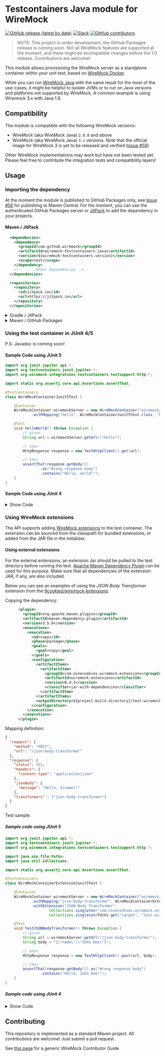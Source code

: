 # Testcontainers Java module for WireMock

[![GitHub release (latest by date)](https://img.shields.io/github/v/release/wiremock/wiremock-testcontainers-java)](https://github.com/wiremock/wiremock-testcontainers-java/releases)
[![Slack](https://img.shields.io/badge/slack-slack.wiremock.org-brightgreen?style=flat&logo=slack)](https://slack.wiremock.org/)
[![GitHub contributors](https://img.shields.io/github/contributors/wiremock/wiremock-testcontainers-java)](https://github.com/wiremock/wiremock-testcontainers-java/graphs/contributors)

> NOTE: This project is under development, the GitHub Packages release is coming soon.
> Not all WireMock features are supported at the moment,
> and there might be incompatible changes before the 1.0 release.
> Contributions are welcome!

This module allows provisioning the WireMock server 
as a standalone container
within your unit test, based on [WireMock Docker](https://github.com/wiremock/wiremock-docker).

While you can run [WireMock Java](https://github.com/wiremock/wiremock)
with the same result for the most of the use-cases,
it might be helpful to isolate JVMs or to run on
Java versions and platforms not supported by WireMock.
A common example is using Wiremock 3.x with Java 1.8.

## Compatibility

The module is compatible with the following WireMock versions:

- WireMock (aka WireMock Java) `2.0.0` and above
- WireMock (aka WireMock Java) `3.x` versions.
  Note that the official image for WireMock 3 is yet to be released and verified ([issue #59](https://github.com/wiremock/wiremock-testcontainers-java/issues/59))

Other WireMock implementations may work but have not been tested yet.
Please feel free to contribute the integration tests and compatibility layers!

## Usage

### Importing the dependency

At the moment the module is published to GitHub Packages only,
see [Issue #56](https://github.com/wiremock/wiremock-testcontainers-java/issues/56)
for publishing to Maven Central.
For the moment, you can use the authenticated GitHub Packages server or
[JitPack](https://jitpack.io/) to add the dependency in your projects.

#### Maven / JitPack

```xml
  <dependencies>
    <dependency>
      <groupId>com.github.wiremock</groupId>
      <artifactId>wiremock-testcontainers-java</artifactId>
      <version>${wiremock-testcontainers.version}</version>
      <scope>test</scope>
    </dependency>
    <!-- .... Other Dependencies -->
  </dependencies>

  <repositories>
    <repository>
      <id>jitpack.io</id>
      <url>https://jitpack.io</url>
    </repository>
  </repositories>
```

<details>
<summary>
Gradle / JitPack
</summary>

#### Gradle / JitPack

```groovy
  allprojects {
		repositories {
			maven { url 'https://jitpack.io' }
		}
	}

  dependencies {
		testImplementation 'com.github.wiremock:wiremock-testcontainers-java:${wiremock-testcontainers.version}'
	}

```
</details>

<details>
<summary>
Maven / GitHub Packages
</summary>

#### Maven / GitHub Packages

GitHub Packages uses the official Maven coordinates,
but you will need to configure the server and authentication.

```xml
    <dependency>
      <groupId>org.wiremock.integrations.testcontainers</groupId>
      <artifactId>wiremock-testcontainers-module</artifactId>
      <version>${see the releases}</version>
      <scope>test</scope>
    </dependency>
```

</details>

### Using the test container in JUnit 4/5

P.S: Javadoc is coming soon!

#### Sample Code using JUnit 5

```java
import org.junit.jupiter.api.*;
import org.testcontainers.junit.jupiter.*;
import org.wiremock.integrations.testcontainers.testsupport.http.*;

import static org.assertj.core.api.Assertions.assertThat;

@Testcontainers
class WireMockContainerJunit5Test {

    @Container
    WireMockContainer wiremockServer = new WireMockContainer("wiremock/wiremock:2.35.0")
            .withMapping("hello", WireMockContainerJunit5Test.class, "hello-world.json");

    @Test
    void helloWorld() throws Exception {
        // given
        String url = wiremockServer.getUrl("/hello");

        // when
        HttpResponse response = new TestHttpClient().get(url);

        // then
        assertThat(response.getBody())
                .as("Wrong response body")
                .contains("Hello, world!");
    }
}
```

#### Sample Code using JUnit 4

<details>
<summary>
Show Code
</summary>

```java
import org.junit.*;
import org.wiremock.integrations.testcontainers.testsupport.http.*;

import static org.assertj.core.api.Assertions.assertThat;

public class WireMockContainerJunit4Test {

    @Rule
    public WireMockContainer wiremockServer = new WireMockContainer("wiremock/wiremock:2.35.0")
            .withMapping("hello", WireMockContainerJunit4Test.class, "hello-world.json");

    @Test
    public void helloWorld() throws Exception {
        // given
        String url = wiremockServer.getUrl("/hello");

        // when
        HttpResponse response = new TestHttpClient().get(url);

        // then
        assertThat(response.getBody())
                .as("Wrong response body")
                .contains("Hello, world!");
    }
}
```
</details>    
    
### Using WireMock extensions

The API supports adding [WireMock extensions](https://wiremock.org/docs/extending-wiremock/)
to the test container.
The extension can be sourced from the classpath for bundled extensions,
or added from the JAR file in the initializer.

#### Using external extensions

For the external extensions,
an extension Jar should be pulled to the test directory before running the test.
[Apache Maven Dependency Plugin](https://maven.apache.org/plugins/maven-dependency-plugin/) can be used for this purpose.
Make sure that all dependencies of the extension JAR, if any,
are also included.

Below you can see an examples of using the _JSON Body Transformer_ extension
from the [9cookies/wiremock-extensions](https://github.com/9cookies/wiremock-extensions).

Copying the dependency:

```xml
      <plugin>
        <groupId>org.apache.maven.plugins</groupId>
        <artifactId>maven-dependency-plugin</artifactId>
        <version>3.5.0</version>
        <executions>
          <execution>
            <id>copy</id>
            <phase>package</phase>
            <goals>
              <goal>copy</goal>
            </goals>
            <configuration>
              <artifactItems>
                <artifactItem>
                  <groupId>com.ninecookies.wiremock.extensions</groupId>
                  <artifactId>wiremock-extensions</artifactId>
                  <version>0.4.1</version>
                  <classifier>jar-with-dependencies</classifier>
                </artifactItem>
              </artifactItems>
              <outputDirectory>${project.build.directory}/test-wiremock-extension</outputDirectory>
            </configuration>
          </execution>
        </executions>
      </plugin>
```

Mapping definition:

```json
{
  "request": {
    "method": "POST",
    "url": "/json-body-transformer"
  },
  "response": {
    "status": 201,
    "headers": {
      "content-type": "application/json"
    },
    "jsonBody": {
      "message": "Hello, $(name)!"
    },
    "transformers" : ["json-body-transformer"]
  }
}
```

Test sample:

##### Sample code using JUnit 5

```java
import org.junit.jupiter.api.*;
import org.testcontainers.junit.jupiter.*;
import org.wiremock.integrations.testcontainers.testsupport.http.*;

import java.nio.file.Paths;
import java.util.Collections;

import static org.assertj.core.api.Assertions.assertThat;

@Testcontainers
class WireMockContainerExtensionJunit5Test {

    @Container
    WireMockContainer wiremockServer = new WireMockContainer("wiremock/wiremock:2.35.0")
            .withMapping("json-body-transformer", WireMockContainerExtensionJunit5Test.class, "json-body-transformer.json")
            .withExtension("JSON Body Transformer",
                    Collections.singleton("com.ninecookies.wiremock.extensions.JsonBodyTransformer"),
                    Collections.singleton(Paths.get("target", "test-wiremock-extension", "wiremock-extensions-0.4.1-jar-with-dependencies.jar").toFile()));

    @Test
    void testJSONBodyTransformer() throws Exception {
        // given
        String url = wiremockServer.getUrl("/json-body-transformer");
        String body = "{\"name\":\"John Doe\"}";

        // when
        HttpResponse response = new TestHttpClient().post(url, body);

        // then
        assertThat(response.getBody()).as("Wrong response body")
                .contains("Hello, John Doe!");
    }
}
```

##### Sample code using JUnit 4

<details>
<summary>
Show Code
</summary> 
    
```java
import org.junit.*;
import org.wiremock.integrations.testcontainers.testsupport.http.*;

import java.nio.file.Paths;
import java.util.Collections;

import static org.assertj.core.api.Assertions.assertThat;

public class WireMockContainerExtensionJunit4Test {

    @Rule
    public WireMockContainer wiremockServer = new WireMockContainer("wiremock/wiremock:2.35.0")
            .withMapping("json-body-transformer", WireMockContainerExtensionJunit4Test.class, "json-body-transformer.json")
            .withExtension("JSON Body Transformer",
                    Collections.singleton("com.ninecookies.wiremock.extensions.JsonBodyTransformer"),
                    Collections.singleton(Paths.get("target", "test-wiremock-extension", "wiremock-extensions-0.4.1-jar-with-dependencies.jar").toFile()));

    @Test
    public void testJSONBodyTransformer() throws Exception {
        // given
        String url = wiremockServer.getUrl("/json-body-transformer");
        String body = "{\"name\":\"John Doe\"}";

        // when
        HttpResponse response = new TestHttpClient().post(url, body);

        // then
        assertThat(response.getBody()).as("Wrong response body")
                .contains("Hello, John Doe!");
    }
}
```  
</details>

## Contributing

This repository is implemented as a standard Maven project.
All contributions are welcome!
Just submit a pull request.

See [this page](https://wiremock.org/docs/participate/) for a generic WireMock Contributor Guide
    
